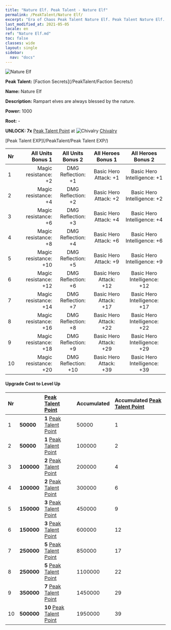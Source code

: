 ```yaml
---
title: "Nature Elf. Peak Talent - Nature Elf"
permalink: /PeakTalent/Nature Elf/
excerpt: "Era of Chaos Peak Talent Nature Elf. Peak Talent Nature Elf. Nature Elf"
last_modified_at: 2021-05-05
locale: en
ref: "Nature Elf.md"
toc: false
classes: wide
layout: single
sidebar:
  nav: "docs"
---
```


  ![Nature Elf](/images/pt/talent_3007.png)

  **Peak Talent:** [Faction Secrets](/PeakTalent/Faction Secrets/)

  **Name:** Nature Elf

  **Description:** Rampart elves are always blessed by the nature.

  **Power:** 1000

  **Root:** -

  **UNLOCK: 7x** [Peak Talent Point](/Items/con_934/) at ![Chivalry](/images/pt/talent_3006.png) [Chivalry](/PeakTalent/Chivalry/)

  [Peak Talent EXP](/PeakTalent/Peak Talent EXP/)

  | Nr | All Units Bonus 1 | All Units Bonus 2 | All Heroes Bonus 1 | All Heroes Bonus 2 |
  |:---|--------------:|:-------------:|:-------------:|:-------------:|
  | 1 | Magic resistance: +2 | DMG Reflection: +1 | Basic Hero Attack: +1 | Basic Hero Intelligence: +1 |
  | 2 | Magic resistance: +4 | DMG Reflection: +2 | Basic Hero Attack: +2 | Basic Hero Intelligence: +2 |
  | 3 | Magic resistance: +6 | DMG Reflection: +3 | Basic Hero Attack: +4 | Basic Hero Intelligence: +4 |
  | 4 | Magic resistance: +8 | DMG Reflection: +4 | Basic Hero Attack: +6 | Basic Hero Intelligence: +6 |
  | 5 | Magic resistance: +10 | DMG Reflection: +5 | Basic Hero Attack: +9 | Basic Hero Intelligence: +9 |
  | 6 | Magic resistance: +12 | DMG Reflection: +6 | Basic Hero Attack: +12 | Basic Hero Intelligence: +12 |
  | 7 | Magic resistance: +14 | DMG Reflection: +7 | Basic Hero Attack: +17 | Basic Hero Intelligence: +17 |
  | 8 | Magic resistance: +16 | DMG Reflection: +8 | Basic Hero Attack: +22 | Basic Hero Intelligence: +22 |
  | 9 | Magic resistance: +18 | DMG Reflection: +9 | Basic Hero Attack: +29 | Basic Hero Intelligence: +29 |
  | 10 | Magic resistance: +20 | DMG Reflection: +10 | Basic Hero Attack: +39 | Basic Hero Intelligence: +39 |


#### Upgrade Cost to Level Up

  | Nr | <i class="fas fa-coins"/> | [Peak Talent Point](/Items/con_934/) | Accumulated <i class="fas fa-coins"/> | Accumulated [Peak Talent Point](/Items/con_934/) |
  |:---|:--------------|:-------------|:-------------|:-------------|
  | 1 | **50000** | **1** [Peak Talent Point](/Items/con_934/) | 50000 | 1 |
  | 2 | **50000** | **1** [Peak Talent Point](/Items/con_934/) | 100000 | 2 |
  | 3 | **100000** | **2** [Peak Talent Point](/Items/con_934/) | 200000 | 4 |
  | 4 | **100000** | **2** [Peak Talent Point](/Items/con_934/) | 300000 | 6 |
  | 5 | **150000** | **3** [Peak Talent Point](/Items/con_934/) | 450000 | 9 |
  | 6 | **150000** | **3** [Peak Talent Point](/Items/con_934/) | 600000 | 12 |
  | 7 | **250000** | **5** [Peak Talent Point](/Items/con_934/) | 850000 | 17 |
  | 8 | **250000** | **5** [Peak Talent Point](/Items/con_934/) | 1100000 | 22 |
  | 9 | **350000** | **7** [Peak Talent Point](/Items/con_934/) | 1450000 | 29 |
  | 10 | **500000** | **10** [Peak Talent Point](/Items/con_934/) | 1950000 | 39 |
